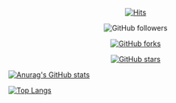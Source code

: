 <div align=center>

  [![Hits](https://hits.seeyoufarm.com/api/count/incr/badge.svg?url=https://github.com/callor&count_bg=#379C83D&title_bg=#3555555&icon=&icon_color=#3E7E7E7&title=hits&edge_flat=false)](https://hits.seeyoufarm.com)

![GitHub followers](https://img.shields.io/github/followers/callor?style=for-the-badge)

[![GitHub forks](https://img.shields.io/github/forks/callor/Biz_506_2020_07_SpringMVC?style=flat-square)](https://github.com/callorBiz_506_2020_07_SpringMVC)

[![GitHub stars](https://img.shields.io/github/stars/callor?style=flat-square)](https://github.com/callor/Callor_Spring_2020/stargazers)
  
  
</div>

[![Anurag's GitHub stats](https://github-readme-stats.vercel.app/api?username=callor&theme=dark)](https://github.com/anuraghazra/github-readme-stats)

[![Top Langs](https://github-readme-stats.vercel.app/api/top-langs/?username=callor&theme=dark&layout=compact)](https://github.com/anuraghazra/github-readme-stats)



